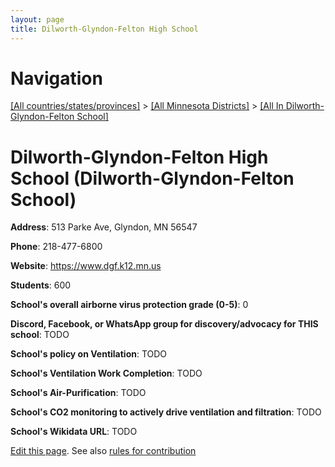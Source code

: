 ```yaml
---
layout: page
title: Dilworth-Glyndon-Felton High School
---
```

# Navigation

[[All countries/states/provinces]](../../..) > [[All Minnesota Districts]](../..) > [[All In Dilworth-Glyndon-Felton School]](..)

# Dilworth-Glyndon-Felton High School (Dilworth-Glyndon-Felton School)

**Address**: 513 Parke Ave, Glyndon, MN 56547

**Phone**: 218-477-6800

**Website**: <https://www.dgf.k12.mn.us>

**Students**: 600

**School's overall airborne virus protection grade (0-5)**: 0

**Discord, Facebook, or WhatsApp group for discovery/advocacy for THIS school**: TODO

**School's policy on Ventilation**: TODO

**School's Ventilation Work Completion**: TODO

**School's Air-Purification**: TODO

**School's CO2 monitoring to actively drive ventilation and filtration**: TODO

**School's Wikidata URL**: TODO


[Edit this page](https://github.com/ventilate-schools/MN/edit/main/./Dilworth-Glyndon-Felton_School/Dilworth-Glyndon-Felton_High_School.md). See also [rules for contribution](../../../contribution-rules/)